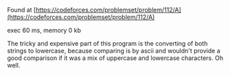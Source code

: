 Found at [https://codeforces.com/problemset/problem/112/A](https://codeforces.com/problemset/problem/112/A)

exec 60 ms, memory 0 kb

The tricky and expensive part of this program is the converting of both strings to lowercase, because comparing is by ascii and wouldn't provide a good comparison if it was a mix of uppercase and lowercase characters. Oh well.
